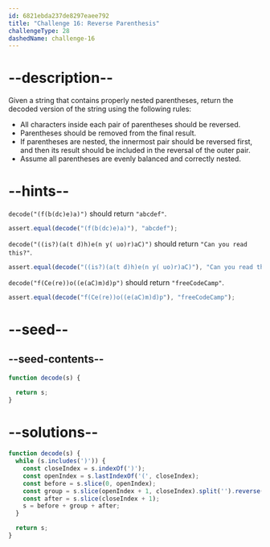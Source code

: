 ```yaml
---
id: 6821ebda237de8297eaee792
title: "Challenge 16: Reverse Parenthesis"
challengeType: 28
dashedName: challenge-16
---
```


# --description--

Given a string that contains properly nested parentheses, return the decoded version of the string using the following rules:

- All characters inside each pair of parentheses should be reversed.
- Parentheses should be removed from the final result.
- If parentheses are nested, the innermost pair should be reversed first, and then its result should be included in the reversal of the outer pair.
- Assume all parentheses are evenly balanced and correctly nested.

# --hints--

`decode("(f(b(dc)e)a)")` should return `"abcdef"`.

```js
assert.equal(decode("(f(b(dc)e)a)"), "abcdef");
```

`decode("((is?)(a(t d)h)e(n y( uo)r)aC)")` should return `"Can you read this?"`.

```js
assert.equal(decode("((is?)(a(t d)h)e(n y( uo)r)aC)"), "Can you read this?");
```

`decode("f(Ce(re))o((e(aC)m)d)p")` should return `"freeCodeCamp"`.

```js
assert.equal(decode("f(Ce(re))o((e(aC)m)d)p"), "freeCodeCamp");
```

# --seed--

## --seed-contents--

```js
function decode(s) {

  return s;
}
```

# --solutions--

```js
function decode(s) {
  while (s.includes(')')) {
    const closeIndex = s.indexOf(')');
    const openIndex = s.lastIndexOf('(', closeIndex);
    const before = s.slice(0, openIndex);
    const group = s.slice(openIndex + 1, closeIndex).split('').reverse().join('');
    const after = s.slice(closeIndex + 1);
    s = before + group + after;
  }

  return s;
}
```
